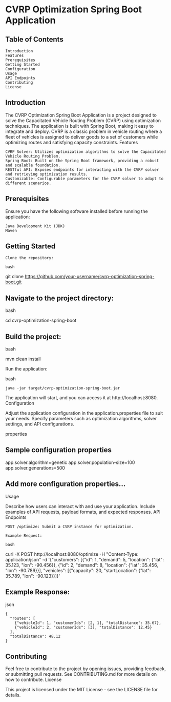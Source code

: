# CVRP Optimization Spring Boot Application

## Table of Contents

    Introduction
    Features
    Prerequisites
    Getting Started
    Configuration
    Usage
    API Endpoints
    Contributing
    License

## Introduction

The CVRP Optimization Spring Boot Application is a project designed to solve the Capacitated Vehicle Routing Problem (CVRP) using optimization techniques. The application is built with Spring Boot, making it easy to integrate and deploy. CVRP is a classic problem in vehicle routing where a fleet of vehicles is assigned to deliver goods to a set of customers while optimizing routes and satisfying capacity constraints.
Features

    CVRP Solver: Utilizes optimization algorithms to solve the Capacitated Vehicle Routing Problem.
    Spring Boot: Built on the Spring Boot framework, providing a robust and scalable foundation.
    RESTful API: Exposes endpoints for interacting with the CVRP solver and retrieving optimization results.
    Customizable: Configurable parameters for the CVRP solver to adapt to different scenarios.

## Prerequisites

Ensure you have the following software installed before running the application:

    Java Development Kit (JDK)
    Maven

## Getting Started

    Clone the repository:

    bash

git clone https://github.com/your-username/cvrp-optimization-spring-boot.git

## Navigate to the project directory:

bash

cd cvrp-optimization-spring-boot

## Build the project:

bash

mvn clean install

Run the application:

bash

    java -jar target/cvrp-optimization-spring-boot.jar

The application will start, and you can access it at http://localhost:8080.
Configuration

Adjust the application configuration in the application.properties file to suit your needs. Specify parameters such as optimization algorithms, solver settings, and API configurations.

properties

## Sample configuration properties
app.solver.algorithm=genetic
app.solver.population-size=100
app.solver.generations=500
## Add more configuration properties...

Usage

Describe how users can interact with and use your application. Include examples of API requests, payload formats, and expected responses.
API Endpoints

    POST /optimize: Submit a CVRP instance for optimization.

    Example Request:

    bash

curl -X POST http://localhost:8080/optimize -H "Content-Type: application/json" -d '{"customers": [{"id": 1, "demand": 5, "location": {"lat": 35.123, "lon": -90.456}}, {"id": 2, "demand": 8, "location": {"lat": 35.456, "lon": -90.789}}], "vehicles": [{"capacity": 20, "startLocation": {"lat": 35.789, "lon": -90.123}}]}'

## Example Response:

json

    {
      "routes": [
        {"vehicleId": 1, "customerIds": [2, 1], "totalDistance": 35.67},
        {"vehicleId": 2, "customerIds": [3], "totalDistance": 12.45}
      ],
      "totalDistance": 48.12
    }

## Contributing

Feel free to contribute to the project by opening issues, providing feedback, or submitting pull requests. See CONTRIBUTING.md for more details on how to contribute.
License

This project is licensed under the MIT License - see the LICENSE file for details.
